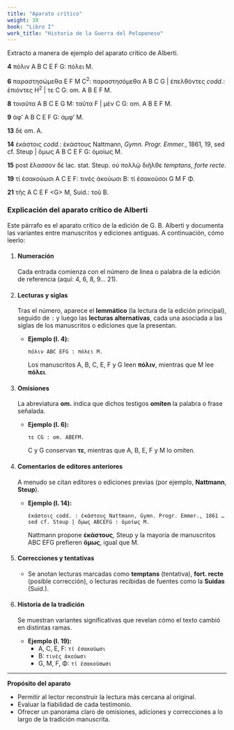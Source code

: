 ```yaml
---
title: "Aparato crítico"
weight: 30
book: "Libro I"
work_title: "Historia de la Guerra del Peloponeso"
---
```

Extracto a manera de ejemplo del aparato crítico de Alberti.

<p><strong>4</strong> πόλιν <span class="sigla">A B C E F G</span>: πόλει <span class="sigla">M</span>.</p>
  <p><strong>6</strong> παραστησώμεθα <span class="sigla">E F M C<sup>2</sup></span>: παραστησόμεθα <span class="sigla">A B C G</span> | ἐπελθόντες <em>codd.</em>: ἐπιόντες <span class="sigla">H<sup>2</sup></span> | τε <span class="sigla">C G</span>: om. <span class="sigla">A B E F M</span>.</p>
  <p><strong>8</strong> τοιαῦτα <span class="sigla">A B C E G M</span>: ταῦτα <span class="sigla">F</span> | μὲν <span class="sigla">C G</span>: om. <span class="sigla">A B E F M</span>.</p>
  <p><strong>9</strong> ἀφ’ <span class="sigla">A B C E F G</span>: ἀμφ’ <span class="sigla">M</span>.</p>
  <p><strong>13</strong> δὲ om. <span class="sigla">A</span>.</p>
  <p><strong>14</strong> ἑκάστοις <em>codd.</em>: ἑκάστους Nattmann, <cite>Gymn. Progr. Emmer.</cite>, 1861, 19, sed cf. Steup | ὅμως <span class="sigla">A B C E F G</span>: ὁμοίως <span class="sigla">M</span>.</p>
  <p><strong>15</strong> post ἔλασσον δὲ lac. stat. Steup. οὐ πολλῷ διῆλθε <em>temptans</em>, <em>forte recte</em>.</p>
  <p><strong>19</strong> τί ἐσακούωσι <span class="sigla">A C E F</span>: τινὲς ἀκούωσι <span class="sigla">B</span>: τί ἐσακούσοι <span class="sigla">G M F Φ</span>.</p>
  <p><strong>21</strong> τῆς <span class="sigla">A C E F</span> &lt;<span class="sigla">G</span>&gt; <span class="sigla">M</span>, Suid.: τοῦ <span class="sigla">B</span>.</p>


### Explicación del aparato crítico de Alberti

Este párrafo es el aparato crítico de la edición de G. B. Alberti y documenta las variantes entre manuscritos y ediciones antiguas. A continuación, cómo leerlo:

1. #### Numeración  
   Cada entrada comienza con el número de línea o palabra de la edición de referencia (aquí: 4, 6, 8, 9… 21).

2. #### Lecturas y siglas  
   Tras el número, aparece el **lemmático** (la lectura de la edición principal), seguido de `:` y luego las **lecturas alternativas**, cada una asociada a las siglas de los manuscritos o ediciones que la presentan.  
   - **Ejemplo (l. 4):**  
     ```
     πόλιν ABC EFG : πόλει M.
     ```  
     Los manuscritos A, B, C, E, F y G leen **πόλιν**, mientras que M lee **πόλει**.

3. #### Omisiones  
   La abreviatura **om.** indica que dichos testigos **omiten** la palabra o frase señalada.  
   - **Ejemplo (l. 6):**  
     ```
     τε CG : om. ABEFM.
     ```  
     C y G conservan **τε**, mientras que A, B, E, F y M lo omiten.

4. #### Comentarios de editores anteriores  
   A menudo se citan editores o ediciones previas (por ejemplo, **Nattmann**, **Steup**).  
   - **Ejemplo (l. 14):**  
     ```
     ἑκάστοις codd. : ἑκάστους Nattmann, Gymn. Progr. Emmer., 1861 … sed cf. Steup | ὅμως ABCEFG : ὁμοίως M.
     ```  
     Nattmann propone **ἑκάστους**, Steup y la mayoría de manuscritos ABC EFG prefieren **ὅμως**, igual que M.

5. #### Correcciones y tentativas  
   - Se anotan lecturas marcadas como **temptans** (tentativa), **fort. recte** (posible corrección), o lecturas recibidas de fuentes como la **Suidas** (Suid.).

6. #### Historia de la tradición  
   Se muestran variantes significativas que revelan cómo el texto cambió en distintas ramas.  
   - **Ejemplo (l. 19):**  
     - A, C, E, F: `τί ἐσακούωσι`  
     - B: `τινὲς ἀκούωσι`  
     - G, M, F, Φ: `τί ἐσακούσωσι`  

---

**Propósito del aparato**  
- Permitir al lector reconstruir la lectura más cercana al original.  
- Evaluar la fiabilidad de cada testimonio.  
- Ofrecer un panorama claro de omisiones, adiciones y correcciones a lo largo de la tradición manuscrita. 